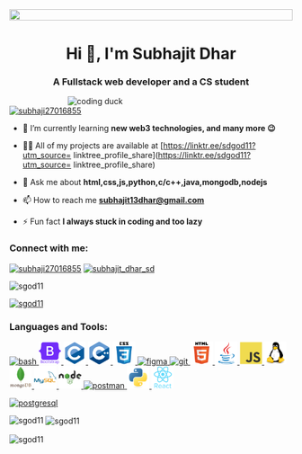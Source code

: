 <img align="center" width="100%" height="20%" src="https://mir-s3-cdn-cf.behance.net/project_modules/max_1200/2153e2142355377.6265c3fe66250.gif">
<h1 align="center">Hi 👋, I'm Subhajit Dhar</h1>
<h3 align="center">A Fullstack web developer and a CS student</h3>
<img align="right" alt="coding duck" width="400" src="https://repository-images.githubusercontent.com/462900780/0a10af70-6cbf-46df-9071-0ff586a3b1d6">

<p align="left"> <a href="https://twitter.com/subhaji27016855" target="blank"><img src="https://img.shields.io/twitter/follow/subhaji27016855?logo=twitter&style=for-the-badge" alt="subhaji27016855" /></a> </p>

- 🌱 I’m currently learning **new web3 technologies, and many more 😉**

- 👨‍💻 All of my projects are available at [https://linktr.ee/sdgod11?utm_source= linktree_profile_share](https://linktr.ee/sdgod11?utm_source= linktree_profile_share)

- 💬 Ask me about **html,css,js,python,c/c++,java,mongodb,nodejs**

- 📫 How to reach me **subhajit13dhar@gmail.com**

- ⚡ Fun fact **I always stuck in coding and too lazy**

<h3 align="left">Connect with me:</h3>
<p align="left">
<a href="https://twitter.com/subhaji27016855" target="blank"><img align="center" src="https://raw.githubusercontent.com/rahuldkjain/github-profile-readme-generator/master/src/images/icons/Social/twitter.svg" alt="subhaji27016855" height="30" width="40" /></a>
<a href="https://instagram.com/subhajit_dhar_sd" target="blank"><img align="center" src="https://raw.githubusercontent.com/rahuldkjain/github-profile-readme-generator/master/src/images/icons/Social/instagram.svg" alt="subhajit_dhar_sd" height="30" width="40" /></a>
</p>
<p align="left"> <img src="https://komarev.com/ghpvc/?username=sgod11&label=Profile%20views&color=0e75b6&style=flat" alt="sgod11" /> </p>

<p align="left"> <a href="https://github.com/ryo-ma/github-profile-trophy"><img src="https://github-profile-trophy.vercel.app/?username=sgod11" alt="sgod11" /></a> </p>

<h3 align="left">Languages and Tools:</h3>
<p align="left"> <a href="https://www.gnu.org/software/bash/" target="_blank" rel="noreferrer"> <img src="https://www.vectorlogo.zone/logos/gnu_bash/gnu_bash-icon.svg" alt="bash" width="40" height="40"/> </a> <a href="https://getbootstrap.com" target="_blank" rel="noreferrer"> <img src="https://raw.githubusercontent.com/devicons/devicon/master/icons/bootstrap/bootstrap-plain-wordmark.svg" alt="bootstrap" width="40" height="40"/> </a> <a href="https://www.cprogramming.com/" target="_blank" rel="noreferrer"> <img src="https://raw.githubusercontent.com/devicons/devicon/master/icons/c/c-original.svg" alt="c" width="40" height="40"/> </a> <a href="https://www.w3schools.com/cpp/" target="_blank" rel="noreferrer"> <img src="https://raw.githubusercontent.com/devicons/devicon/master/icons/cplusplus/cplusplus-original.svg" alt="cplusplus" width="40" height="40"/> </a> <a href="https://www.w3schools.com/css/" target="_blank" rel="noreferrer"> <img src="https://raw.githubusercontent.com/devicons/devicon/master/icons/css3/css3-original-wordmark.svg" alt="css3" width="40" height="40"/> </a> <a href="https://www.figma.com/" target="_blank" rel="noreferrer"> <img src="https://www.vectorlogo.zone/logos/figma/figma-icon.svg" alt="figma" width="40" height="40"/> </a> <a href="https://git-scm.com/" target="_blank" rel="noreferrer"> <img src="https://www.vectorlogo.zone/logos/git-scm/git-scm-icon.svg" alt="git" width="40" height="40"/> </a> <a href="https://www.w3.org/html/" target="_blank" rel="noreferrer"> <img src="https://raw.githubusercontent.com/devicons/devicon/master/icons/html5/html5-original-wordmark.svg" alt="html5" width="40" height="40"/> </a> <a href="https://www.java.com" target="_blank" rel="noreferrer"> <img src="https://raw.githubusercontent.com/devicons/devicon/master/icons/java/java-original.svg" alt="java" width="40" height="40"/> </a> <a href="https://developer.mozilla.org/en-US/docs/Web/JavaScript" target="_blank" rel="noreferrer"> <img src="https://raw.githubusercontent.com/devicons/devicon/master/icons/javascript/javascript-original.svg" alt="javascript" width="40" height="40"/> </a> <a href="https://www.linux.org/" target="_blank" rel="noreferrer"> <img src="https://raw.githubusercontent.com/devicons/devicon/master/icons/linux/linux-original.svg" alt="linux" width="40" height="40"/> </a> <a href="https://www.mongodb.com/" target="_blank" rel="noreferrer"> <img src="https://raw.githubusercontent.com/devicons/devicon/master/icons/mongodb/mongodb-original-wordmark.svg" alt="mongodb" width="40" height="40"/> </a> <a href="https://www.mysql.com/" target="_blank" rel="noreferrer"> <img src="https://raw.githubusercontent.com/devicons/devicon/master/icons/mysql/mysql-original-wordmark.svg" alt="mysql" width="40" height="40"/> </a> <a href="https://nodejs.org" target="_blank" rel="noreferrer"> <img src="https://raw.githubusercontent.com/devicons/devicon/master/icons/nodejs/nodejs-original-wordmark.svg" alt="nodejs" width="40" height="40"/> </a> <a href="https://postman.com" target="_blank" rel="noreferrer"> <img src="https://www.vectorlogo.zone/logos/getpostman/getpostman-icon.svg" alt="postman" width="40" height="40"/> </a> <a href="https://www.python.org" target="_blank" rel="noreferrer"> <img src="https://raw.githubusercontent.com/devicons/devicon/master/icons/python/python-original.svg" alt="python" width="40" height="40"/> </a> <a href="https://reactjs.org/" target="_blank" rel="noreferrer"> <img src="https://raw.githubusercontent.com/devicons/devicon/master/icons/react/react-original-wordmark.svg" alt="react" width="40" height="40"/> </a>


 <a href="https://www.postgresql.org//" target="_blank" rel="noreferrer"> <img src="https://upload.wikimedia.org/wikipedia/commons/thumb/2/29/Postgresql_elephant.svg/640px-Postgresql_elephant.svg.png" alt="postgresql" width="40" height="40"/> </a>


</p>

<p><img align="left" src="https://github-readme-stats.vercel.app/api/top-langs?username=sgod11&show_icons=true&locale=en&layout=compact" alt="sgod11" /></p>

<p>&nbsp;<img align="center" src="https://github-readme-stats.vercel.app/api?username=sgod11&show_icons=true&locale=en" alt="sgod11" /></p>

<p><img align="center" src="https://github-readme-streak-stats.herokuapp.com/?user=sgod11&" alt="sgod11" /></p>

